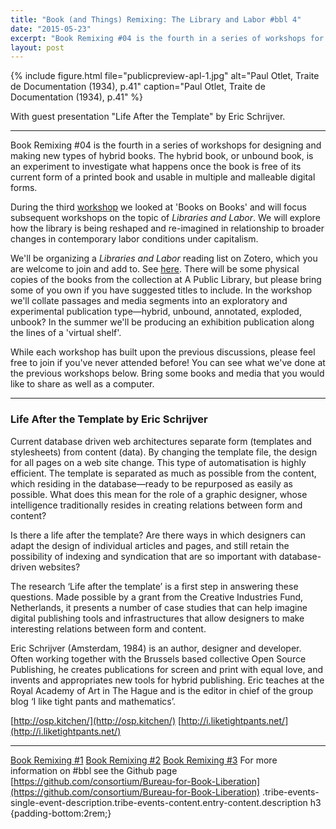 ```yaml
---
title: "Book (and Things) Remixing: The Library and Labor #bbl 4"
date: "2015-05-23"
excerpt: "Book Remixing #04 is the fourth in a series of workshops for designing and making new types of hybrid books."
layout: post
---
```


{% include figure.html file="publicpreview-apl-1.jpg" alt="Paul Otlet, Traite de Documentation (1934), p.41" caption="Paul Otlet, Traite de Documentation (1934), p.41" %}

With guest presentation "Life After the Template" by Eric Schrijver.

* * *

Book Remixing #04 is the fourth in a series of workshops for designing and making new types of hybrid books. The hybrid book, or unbound book, is an experiment to investigate what happens once the book is free of its current form of a printed book and usable in multiple and malleable digital forms.

During the third [workshop](http://www.apubliclibrary.org/event/bureau-for-book-liberation-book-remixing-03/) we looked at 'Books on Books' and will focus subsequent workshops on the topic of _Libraries and Labor_. We will explore how the library is being reshaped and re-imagined in relationship to broader changes in contemporary labor conditions under capitalism.

We'll be organizing a _Libraries and Labor_ reading list on Zotero, which you are welcome to join and add to. See [here](https://www.zotero.org/groups/bbl/items/collectionKey/7PPKPSDH). There will be some physical copies of the books from the collection at A Public Library, but please bring some of you own if you have suggested titles to include. In the workshop we'll collate passages and media segments into an exploratory and experimental publication type—hybrid, unbound, annotated, exploded, unbook? In the summer we'll be producing an exhibition publication along the lines of a 'virtual shelf'.

While each workshop has built upon the previous discussions, please feel free to join if you've never attended before! You can see what we've done at the previous workshops below. Bring some books and media that you would like to share as well as a computer.

* * *

### Life After the Template by Eric Schrijver

Current database driven web architectures separate form (templates and stylesheets) from content (data). By changing the template file, the design for all pages on a web site change. This type of automatisation is highly efficient. The template is separated as much as possible from the content, which residing in the database—ready to be repurposed as easily as possible. What does this mean for the role of a graphic designer, whose intelligence traditionally resides in creating relations between form and content?

Is there a life after the template? Are there ways in which designers can adapt the design of individual articles and pages, and still retain the possibility of indexing and syndication that are so important with database-driven websites?

The research ‘Life after the template’ is a first step in answering these questions. Made possible by a grant from the Creative Industries Fund, Netherlands, it presents a number of case studies that can help imagine digital publishing tools and infrastructures that allow designers to make interesting relations between form and content.

Eric Schrijver (Amsterdam, 1984) is an author, designer and developer. Often working together with the Brussels based collective Open Source Publishing, he creates publications for screen and print with equal love, and invents and appropriates new tools for hybrid publishing. Eric teaches at the Royal Academy of Art in The Hague and is the editor in chief of the group blog ‘I like tight pants and mathematics’.

[http://osp.kitchen/](http://osp.kitchen/) [http://i.liketightpants.net/](http://i.liketightpants.net/)

* * *

[Book Remixing #1](http://www.apubliclibrary.org/event/book-remixing-with-the-bureau-for-book-liberation/) [Book Remixing #2](http://www.apubliclibrary.org/event/bureau-for-book-liberation-book-remixing-02/) [Book Remixing #3](http://www.apubliclibrary.org/event/bureau-for-book-liberation-book-remixing-03/) For more information on #bbl see the Github page [https://github.com/consortium/Bureau-for-Book-Liberation](https://github.com/consortium/Bureau-for-Book-Liberation) .tribe-events-single-event-description.tribe-events-content.entry-content.description h3 {padding-bottom:2rem;}
